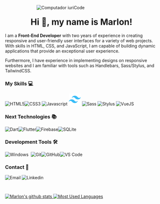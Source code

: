 <img src="https://raw.githubusercontent.com/MicaelliMedeiros/micaellimedeiros/master/image/computer-illustration.png" min-width="400px" max-width="400px" width="400px" align="right" alt="Computador iuriCode">

<h1 align="center">Hi 👋, my name is Marlon!</h1>

<p align="left">
I am a <strong>Front-End Developer</strong> with two years of experience in creating responsive and user-friendly user interfaces for a variety of web projects. With skills in HTML, CSS, and JavaScript, I am capable of building dynamic applications that provide an exceptional user experience.

Furthermore, I have experience in implementing designs on responsive websites and I am familiar with tools such as Handlebars, Sass/Stylus, and TailwindCSS.
</p>

### My Skills 💻

<img src="https://cdn.jsdelivr.net/gh/devicons/devicon/icons/html5/html5-plain.svg" width="40" height="40" alt="HTML5" title="HTML5"/><img src="https://cdn.jsdelivr.net/gh/devicons/devicon/icons/css3/css3-plain.svg" width="40" height="40" alt="CSS3" title="CSS3"/>
<img src="https://cdn.jsdelivr.net/gh/devicons/devicon/icons/javascript/javascript-plain.svg" width="40" height="40" alt="Javascript" title="Javascript"/>
<img src="https://raw.githubusercontent.com/devicons/devicon/v2.16.0/icons/tailwindcss/tailwindcss-original.svg" width="40" height="40" alt="TailwindCSS" title="TailwindCSS"/>
<img src="https://cdn.jsdelivr.net/gh/devicons/devicon/icons/sass/sass-original.svg" width="40" height="40" alt="Sass" title="Sass"/>
<img src="https://cdn.jsdelivr.net/gh/devicons/devicon/icons/stylus/stylus-original.svg" width="40" height="40" alt="Stylus" title="Stylus"/>
<img src="https://cdn.jsdelivr.net/gh/devicons/devicon/icons/vuejs/vuejs-original.svg" width="40" height="40" alt="VueJS" title="VueJS"/>

### Next Technologies 📚

<img src="https://cdn.jsdelivr.net/gh/devicons/devicon/icons/dart/dart-original.svg" width="40" height="40" alt="Dart" title="Dart"/><img src="https://cdn.jsdelivr.net/gh/devicons/devicon/icons/flutter/flutter-original.svg" width="40" height="40" alt="Flutter" title="Flutter"/><img src="https://cdn.jsdelivr.net/gh/devicons/devicon/icons/firebase/firebase-plain.svg" width="40" height="40" alt="Firebase" title="Firebase"/><img src="https://cdn.jsdelivr.net/gh/devicons/devicon/icons/sqlite/sqlite-original.svg" width="40" height="40" alt="SQLite" title="SQLite"/>

### Development Tools 🛠️

<img src="https://cdn.jsdelivr.net/gh/devicons/devicon/icons/windows8/windows8-original.svg" width="40" height="40" alt="Windows" title="Windows" style="margin-right: 8px;"/><img src="https://cdn.jsdelivr.net/gh/devicons/devicon/icons/git/git-plain.svg" width="40" height="40" alt="Git" title="Git"/><img src="https://cdn.jsdelivr.net/gh/devicons/devicon/icons/github/github-original.svg" width="40" height="40" alt="GitHub" title="GitHub"/><img src="https://cdn.jsdelivr.net/gh/devicons/devicon/icons/vscode/vscode-original.svg" width="40" height="40" alt="VS Code" title="VS Code"/>

### Contact 📱


<div align="left">
<a href="mailto:marlonmenezes.dev@gmail.com" target="_blank" alt="Email" style="text-decoration: none;">
<img src="https://img.shields.io/badge/Gmail-D14836?style=for-the-badge&logo=gmail&logoColor=white&link=mailto:marlonmenezes.dev@gmail.com" alt="Email" title="Email"/>
</a>
<a href="https://www.linkedin.com/in/marlonmenezes/" target="_blank" alt="Linkedin" style="text-decoration: none;">
<img src="https://img.shields.io/badge/LinkedIn-0077B5?style=for-the-badge&logo=linkedin&logoColor=white&link=https://www.linkedin.com/in/marlonmenezes/" alt="Linkedin" title="Linkedin"/>
</a>

<p>
&nbsp;
</p>

<a href="https://https://github.com/SouEuMarlon/" alt="Marlon's github stats">
<img height="180em" src="https://github-readme-stats.vercel.app/api?username=SouEuMarlon&show_icons=true&theme=vision-friendly-dark" alt="Marlon's github stats" title="Marlon's github stats"/>
</a>
<a href="https://https://github.com/SouEuMarlon/" alt="Most Used Languages">
<img height="180em" src="https://github-readme-stats.vercel.app/api/top-langs/?username=SouEuMarlon&layout=compact&langs_count=7&theme=vision-friendly-dark" alt="Most Used Languages" title="Most Used Languages"/>
</a>

</div>  
